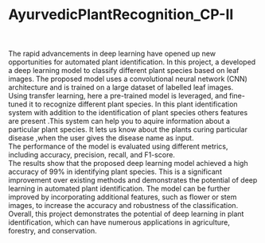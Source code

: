 # AyurvedicPlantRecognition_CP-II
<br>
<br>
The rapid advancements in deep learning have opened up new opportunities for automated
plant identification. In this project, a developed a deep learning model to classify different plant
species based on leaf images. The proposed model uses a convolutional neural network (CNN)
architecture and is trained on a large dataset of labelled leaf images.
<br>
Using transfer learning, here a pre-trained model is leveraged, and fine-tuned it to recognize
different plant species. In this plant identification system with addition to the identification of
plant species others features are present .This system can help you to aquire information
about a particular plant species. It lets us know about the plants curing particular disease
,when the user gives the disease name as input.
<br>
The performance of the model is evaluated using different metrics, including accuracy,
precision, recall, and F1-score.
<br>
The results show that the proposed deep learning model achieved a high accuracy of 99% in
identifying plant species. This is a significant improvement over existing methods and
demonstrates the potential of deep learning in automated plant identification. The model can
be further improved by incorporating additional features, such as flower or stem images, to
increase the accuracy and robustness of the classification.
<br>
Overall, this project demonstrates the potential of deep learning in plant identification, which
can have numerous applications in agriculture, forestry, and conservation.

<br>
<br>

